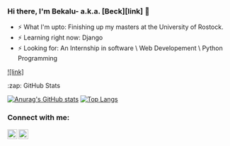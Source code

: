 ### Hi there, I'm Bekalu- a.k.a. [Beck][link] 👋

- ⚡ What I'm upto: Finishing up my masters at the University of Rostock.
- ⚡ Learning right now: Django
- ⚡ Looking for: An Internship in software \ Web Developement \ Python Programming


[![link]](https://github.com/BeTKH)

<summary>:zap: GitHub Stats</summary>

<span>[![Anurag's GitHub stats](https://github-readme-stats.vercel.app/api?username=BeTKH)](https://github.com/anuraghazra/github-readme-stats)</span>
<span>[![Top Langs](https://github-readme-stats.vercel.app/api/top-langs/?username=BeTKH&layout=compact)](https://github.com/anuraghazra/github-readme-stats)</span>

### Connect with me:

[<img align="left" alt="codeSTACKr | Twitter" width="22px" src="https://cdn.jsdelivr.net/npm/simple-icons@v3/icons/twitter.svg" />][twitter]
[<img align="left" alt="codeSTACKr | LinkedIn" width="22px" src="https://cdn.jsdelivr.net/npm/simple-icons@v3/icons/linkedin.svg" />][linkedin]



[twitter]: https://twitter.com/beck_tkh
[linkedin]: https://www.linkedin.com/in/bekalu-tadesse-1902b3122/
